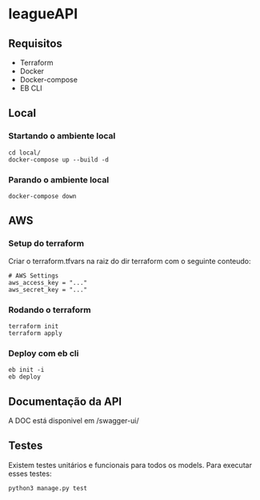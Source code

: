 # leagueAPI

## Requisitos
- Terraform
- Docker
- Docker-compose
- EB CLI

## Local
### Startando o ambiente local

```
cd local/
docker-compose up --build -d
```

### Parando o ambiente local

```
docker-compose down
```

## AWS

### Setup do terraform
Criar o terraform.tfvars na raiz do dir terraform com o seguinte conteudo:

```
# AWS Settings
aws_access_key = "..."
aws_secret_key = "..."
```

### Rodando o terraform
```
terraform init
terraform apply
```

### Deploy com eb cli
```
eb init -i
eb deploy
```

## Documentação da API

A DOC está disponivel em /swagger-ui/

## Testes

Existem testes unitários e funcionais para todos os models.
Para executar esses testes:
```
python3 manage.py test
```